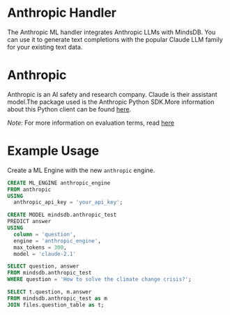 # Anthropic Handler
The Anthropic ML handler integrates Anthropic LLMs with MindsDB. You can use it to generate text completions with the popular Claude LLM family for your existing text data.

# Anthropic
Anthropic is an AI safety and research company. Claude is their assistant model.The package used is the Anthropic Python SDK.More information about this Python client can be found [here](https://github.com/anthropics/anthropic-sdk-python).

*Note:* For more information on evaluation terms, read [here](https://docs.anthropic.com/claude/reference/getting-started-with-the-api#evaluation--going-live-with-the-api)


# Example Usage

Create a ML Engine with the new `anthropic` engine.

~~~~sql
CREATE ML_ENGINE anthropic_engine
FROM anthropic
USING
  anthropic_api_key = 'your_api_key';
~~~~

~~~ sql
CREATE MODEL mindsdb.anthropic_test
PREDICT answer
USING
  column = 'question',
  engine = 'anthropic_engine',
  max_tokens = 300,
  model = 'claude-2.1'
~~~

~~~ sql
SELECT question, answer
FROM mindsdb.anthropic_test
WHERE question = 'How to solve the climate change crisis?';
~~~

~~~ sql
SELECT t.question, m.answer
FROM mindsdb.anthropic_test as m
JOIN files.question_table as t;
~~~~
